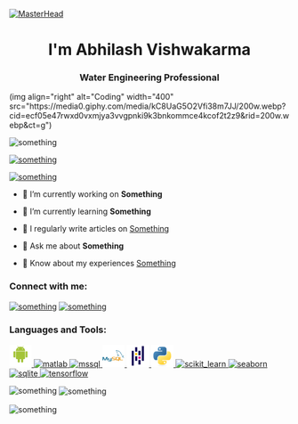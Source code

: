 [![MasterHead]([https://](https://waterengineeringdaily.com/wp-content/uploads/2022/04/waterengineeringdaily-logo2-e1650934257437.png))](https://waterengineeringdaily.com)
<h1 align="center">I'm Abhilash Vishwakarma</h1>
<h3 align="center">Water Engineering Professional</h3>
(img align="right" alt="Coding" width="400" src="https://media0.giphy.com/media/kC8UaG5O2Vfi38m7JJ/200w.webp?cid=ecf05e47rwxd0vxmjya3vvgpnki9k3bnkommce4kcof2t2z9&rid=200w.webp&ct=g")

<p align="left"> <img src="https://komarev.com/ghpvc/?username=something&label=Profile%20views&color=0e75b6&style=flat" alt="something" /> </p>

<p align="left"> <a href="https://github.com/ryo-ma/github-profile-trophy"><img src="https://github-profile-trophy.vercel.app/?username=something" alt="something" /></a> </p>

<p align="left"> <a href="https://twitter.com/something" target="blank"><img src="https://img.shields.io/twitter/follow/something?logo=twitter&style=for-the-badge" alt="something" /></a> </p>

- 🔭 I’m currently working on **Something**

- 🌱 I’m currently learning **Something**

- 📝 I regularly write articles on [Something](Something)

- 💬 Ask me about **Something**

- 📄 Know about my experiences [Something](Something)

<h3 align="left">Connect with me:</h3>
<p align="left">
<a href="https://twitter.com/something" target="blank"><img align="center" src="https://raw.githubusercontent.com/rahuldkjain/github-profile-readme-generator/master/src/images/icons/Social/twitter.svg" alt="something" height="30" width="40" /></a>
<a href="https://linkedin.com/in/something" target="blank"><img align="center" src="https://raw.githubusercontent.com/rahuldkjain/github-profile-readme-generator/master/src/images/icons/Social/linked-in-alt.svg" alt="something" height="30" width="40" /></a>
</p>

<h3 align="left">Languages and Tools:</h3>
<p align="left"> <a href="https://developer.android.com" target="_blank" rel="noreferrer"> <img src="https://raw.githubusercontent.com/devicons/devicon/master/icons/android/android-original-wordmark.svg" alt="android" width="40" height="40"/> </a> <a href="https://www.mathworks.com/" target="_blank" rel="noreferrer"> <img src="https://upload.wikimedia.org/wikipedia/commons/2/21/Matlab_Logo.png" alt="matlab" width="40" height="40"/> </a> <a href="https://www.microsoft.com/en-us/sql-server" target="_blank" rel="noreferrer"> <img src="https://www.svgrepo.com/show/303229/microsoft-sql-server-logo.svg" alt="mssql" width="40" height="40"/> </a> <a href="https://www.mysql.com/" target="_blank" rel="noreferrer"> <img src="https://raw.githubusercontent.com/devicons/devicon/master/icons/mysql/mysql-original-wordmark.svg" alt="mysql" width="40" height="40"/> </a> <a href="https://pandas.pydata.org/" target="_blank" rel="noreferrer"> <img src="https://raw.githubusercontent.com/devicons/devicon/2ae2a900d2f041da66e950e4d48052658d850630/icons/pandas/pandas-original.svg" alt="pandas" width="40" height="40"/> </a> <a href="https://www.python.org" target="_blank" rel="noreferrer"> <img src="https://raw.githubusercontent.com/devicons/devicon/master/icons/python/python-original.svg" alt="python" width="40" height="40"/> </a> <a href="https://scikit-learn.org/" target="_blank" rel="noreferrer"> <img src="https://upload.wikimedia.org/wikipedia/commons/0/05/Scikit_learn_logo_small.svg" alt="scikit_learn" width="40" height="40"/> </a> <a href="https://seaborn.pydata.org/" target="_blank" rel="noreferrer"> <img src="https://seaborn.pydata.org/_images/logo-mark-lightbg.svg" alt="seaborn" width="40" height="40"/> </a> <a href="https://www.sqlite.org/" target="_blank" rel="noreferrer"> <img src="https://www.vectorlogo.zone/logos/sqlite/sqlite-icon.svg" alt="sqlite" width="40" height="40"/> </a> <a href="https://www.tensorflow.org" target="_blank" rel="noreferrer"> <img src="https://www.vectorlogo.zone/logos/tensorflow/tensorflow-icon.svg" alt="tensorflow" width="40" height="40"/> </a> </p>

<p><img align="left" src="https://github-readme-stats.vercel.app/api/top-langs?username=something&show_icons=true&locale=en&layout=compact" alt="something" /></p>

<p>&nbsp;<img align="center" src="https://github-readme-stats.vercel.app/api?username=something&show_icons=true&locale=en" alt="something" /></p>

<p><img align="center" src="https://github-readme-streak-stats.herokuapp.com/?user=something&" alt="something" /></p>

